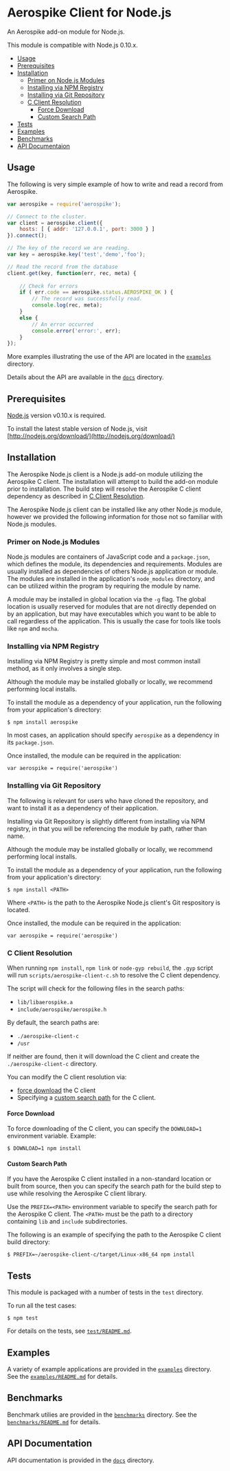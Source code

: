 # Aerospike Client for Node.js

An Aerospike add-on module for Node.js.

This module is compatible with Node.js 0.10.x. 

- [Usage](#Usage)
- [Prerequisites](#Prerequisites)
- [Installation](#Installation)
  - [Primer on Node.js Modules](#Primer-on-Node.js-Modules)
  - [Installing via NPM Registry](#Installing-via-NPM-Registry)
  - [Installing via Git Repository](#Installing-via-Git-Repository)
  - [C Client Resolution](#C-Client-Resolution)
    - [Force Download](#Force-Download)
    - [Custom Search Path](#Custom-Search-Path)
- [Tests](#Tests)
- [Examples](#Examples)
- [Benchmarks](#Benchmarks)
- [API Documentaion](#API-Documentation)

<a name="Usage"></a>
## Usage

The following is very simple example of how to write and read a record from Aerospike. 

```js
var aerospike = require('aerospike');

// Connect to the cluster.
var client = aerospike.client({
    hosts: [ { addr: '127.0.0.1', port: 3000 } ]
}).connect();

// The key of the record we are reading.
var key = aerospike.key('test','demo','foo');

// Read the record from the database
client.get(key, function(err, rec, meta) {
    
    // Check for errors
    if ( err.code == aerospike.status.AEROSPIKE_OK ) {
    	// The record was successfully read.
    	console.log(rec, meta);
    }
    else {
        // An error occurred
        console.error('error:', err);
    }
});
```

More examples illustrating the use of the API are located in the 
[`examples`](examples) directory. 

Details about the API are available in the [`docs`](docs) directory.

<a name="Prerequisites"></a>
## Prerequisites

[Node.js](http://nodejs.org) version v0.10.x is required. 

To install the latest stable version of Node.js, visit 
[http://nodejs.org/download/](http://nodejs.org/download/)

<a name="Installation"></a>
## Installation

The Aerospike Node.js client is a Node.js add-on module utilizing the Aerospike 
C client. The installation will attempt to build the add-on module prior to 
installation. The build step will resolve the Aerospike C client dependency as 
described in [C Client Resolution](#C-Client-Resolution).

The Aerospike Node.js client can be installed like any other Node.js module, however
we provided the following information for those not so familiar with Node.js modules. 

<a name="Primer-on-Node.js-Modules"></a>
### Primer on Node.js Modules

Node.js modules are containers of JavaScript code and a `package.json`, which defines
the module, its dependencies and requirements. Modules are usually installed as 
dependencies of others Node.js application or module. The modules are installed in 
the application's `node_modules` directory, and can be utilized within the program 
by requiring the module by name. 

A module may be installed in global location via the `-g` flag. The global location
is usually reserved for modules that are not directly depended on by an application,
but may have executables which you want to be able to call regardless of the 
application. This is usually the case for tools like tools like `npm` and `mocha`.

<a name="Installing-via-NPM-Registry"></a>
### Installing via NPM Registry

Installing via NPM Registry is pretty simple and most common install method, as 
it only involves a single step.

Although the module may be installed globally or locally, we recommend performing 
local installs.

To install the module as a dependency of your application, run the following 
from your application's directory:

	$ npm install aerospike

In most cases, an application should specify `aerospike` as a dependency in 
its `package.json`.

Once installed, the module can be required in the application:

	var aerospike = require('aerospike')

<a name="Installing-via-Git-Repository"></a>
### Installing via Git Repository

The following is relevant for users who have cloned the repository, and want 
to install it as a dependency of their application.

Installing via Git Repository is slightly different from installing via NPM 
registry, in that you will be referencing the module by path, rather than name.

Although the module may be installed globally or locally, we recommend performing 
local installs.

To install the module as a dependency of your application, run the following 
from your application's directory:

	$ npm install <PATH>

Where `<PATH>` is the path to the Aerospike Node.js client's Git respository is 
located. 

Once installed, the module can be required in the application:

	var aerospike = require('aerospike')


<a name="C-Client-Resolution"></a>
### C Client Resolution

When running `npm install`, `npm link` or `node-gyp rebuild`, the `.gyp`
script will run `scripts/aerospike-client-c.sh` to resolve the C client 
dependency.

The script will check for the following files in the search paths:

- `lib/libaerospike.a`
- `include/aerospike/aerospike.h`

By default, the search paths are:

- `./aerospike-client-c`
- `/usr`

If neither are found, then it will download the C client and create the 
`./aerospike-client-c` directory.

You can modify the C client resolution via:

- [force download](#Force-Download) the C client
- Specifying a [custom search path](#Custom-Search-Path) for the C client.

<a name="Force-Download"></a>
#### Force Download

To force downloading of the C client, you can specify the `DOWNLOAD=1` 
environment variable. Example:

    $ DOWNLOAD=1 npm install

<a name="Custom-Search-Path"></a>
#### Custom Search Path 

If you have the Aerospike C client installed in a non-standard location or 
built from source, then you can specify the search path for the build step to
use while resolving the Aerospike C client library.

Use the `PREFIX=<PATH>` environment variable to specify the search path for the
Aerospike C client. The `<PATH>` must be the path to a directory containing 
`lib` and `include` subdirectories. 

The following is an example of specifying the path to the Aerospike C client 
build directory:

    $ PREFIX=~/aerospike-client-c/target/Linux-x86_64 npm install

<a name="Tests"></a>
## Tests

This module is packaged with a number of tests in the `test` directory.

To run all the test cases:

	$ npm test

For details on the tests, see [`test/README.md`](test/README.md).


<a name="Examples"></a>
## Examples

A variety of example applications are provided in the [`examples`](examples) directory. 
See the [`examples/README.md`](examples/README.md) for details.

<a name="Benchmarks"></a>
## Benchmarks

Benchmark utilies are provided in the [`benchmarks`](benchmarks) directory. 
See the [`benchmarks/README.md`](benchmarks/README.md) for details.

<a name="API-Documentation"></a>
## API Documentation

API documentation is provided in the [`docs`](docs/README.md) directory.

